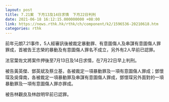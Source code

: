```yaml
---
layout: post
title: 7.21案　下月13及14日求情　下月22日判刑
date: 2021-06-18 16:12:15.000000000 +08:00
link: https://news.rthk.hk/rthk/ch/component/k2/1596536-20210618.htm
categories: rthk
---
```


前年元朗7.21事件，5人經審訊後被裁定暴動罪、有意圖傷人及串謀有意圖傷人罪罪成，首被告王志榮的暴動及有意圖傷人罪名不成立，另外有2人早前已認罪。

法官葉佐文將案件押後至7月13日及14日求情，在7月22日早上判刑。

被告黃英傑、鄧英斌及蔡立基，各被裁定一項暴動罪及一項有意圖傷人罪成；鄧懷琛及吳偉南，各被裁定一項暴動罪及串謀有意圖傷人罪成，鄧懷琛另外面對的一項暴動罪及一項有意圖傷人罪亦罪成。

被告林觀良及林啟明早前已認罪。
